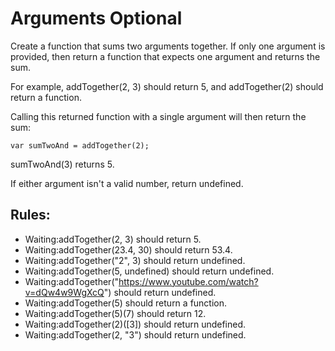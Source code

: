 # Arguments Optional
Create a function that sums two arguments together. If only one argument is provided, then return a function that expects one argument and returns the sum.

For example, addTogether(2, 3) should return 5, and addTogether(2) should return a function.

Calling this returned function with a single argument will then return the sum:

``` 
var sumTwoAnd = addTogether(2);
```

sumTwoAnd(3) returns 5.

If either argument isn't a valid number, return undefined.

## Rules:

- Waiting:addTogether(2, 3) should return 5.
- Waiting:addTogether(23.4, 30) should return 53.4.
- Waiting:addTogether("2", 3) should return undefined.
- Waiting:addTogether(5, undefined) should return undefined.
- Waiting:addTogether("https://www.youtube.com/watch?v=dQw4w9WgXcQ") should return undefined.
- Waiting:addTogether(5) should return a function.
- Waiting:addTogether(5)(7) should return 12.
- Waiting:addTogether(2)([3]) should return undefined.
- Waiting:addTogether(2, "3") should return undefined.